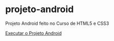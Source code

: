 # projeto-android
 Projeto Android feito no Curso de HTML5 e CSS3

 <a href="https://luisgarduci.github.io/projeto-android/indexhtml"> Executar o Projeto Android
